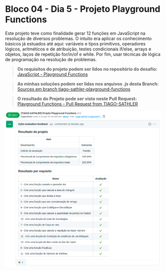 # Bloco 04 - Dia 5 - Projeto Playground Functions

Este projeto teve como finalidade gerar 12 funções em JavaScript na resolução de diversos problemas. O intuito era aplicar os conhecimento básicos já estuados até aqui: variáveis e tipos primitivos, operadores lógicos, aritméticos e de atribuição, testes condicionais if/else, arrays e objetos, laços de repetição for/in/of e while. Por fim, usar técnicas de lógica de programação na resolução de problemas.

> **Os requisitos do projeto podem ser lidos no repositório do desafio:**
> [JavaScript - Playground Functions](https://github.com/tryber/sd-014-a-project-playground-functions)

> **As minhas soluções podem ser lidas nos arquivos .js desta Branch:**
> [Sources em branch tiago-sathler-playground-functions](https://github.com/tryber/sd-014-a-project-playground-functions/tree/tiago-sathler-playground-functions/src) 

> **O resultado do Projeto pode ser visto neste Pull Request:**
> [Playground Functions - Pull Request from TIAGO-SATHLER](https://github.com/tryber/sd-014-a-project-playground-functions/pull/13)

![Resultados](https://github.com/tiagosathler/trybe-exercises/blob/master/fundamentos/bloco-04-introdu%C3%A7%C3%A3o-%C3%A0-javascript-e-l%C3%B3gica-de-programa%C3%A7%C3%A3o/dia-5-projeto-playground-functions/Resultados.png?raw=true)

